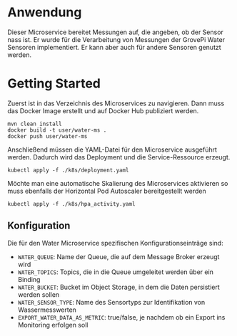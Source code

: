 # Anwendung
Dieser Microservice bereitet Messungen auf, die angeben, ob der Sensor nass ist.
Er wurde für die Verarbeitung von Messungen der GrovePi Water Sensoren implementiert.
Er kann aber auch für andere Sensoren genutzt werden.

# Getting Started
Zuerst ist in das Verzeichnis des Microservices zu navigieren.
Dann muss das Docker Image erstellt und auf Docker Hub publiziert werden.
```
mvn clean install
docker build -t user/water-ms .
docker push user/water-ms
```
Anschließend müssen die YAML-Datei für den Microservice ausgeführt werden.
Dadurch wird das Deployment und die Service-Ressource erzeugt.
````
kubectl apply -f ./k8s/deployment.yaml
````
Möchte man eine automatische Skalierung des Microservices aktivieren so muss ebenfalls der Horizontal Pod Autoscaler bereitgestellt werden
````
kubectl apply -f ./k8s/hpa_activity.yaml
````

## Konfiguration
Die für den Water Microservice spezifischen Konfigurationseinträge sind:
* `WATER_QUEUE`: Name der Queue, die auf dem Message Broker erzeugt wird
* `WATER_TOPICS`: Topics, die in die Queue umgeleitet werden über ein Binding
* `WATER_BUCKET`: Bucket im Object Storage, in dem die Daten persistiert werden sollen
* `WATER_SENSOR_TYPE`: Name des Sensortyps zur Identifikation von Wassermesswerten
* `EXPORT_WATER_DATA_AS_METRIC`: true/false, je nachdem ob ein Export ins Monitoring erfolgen soll